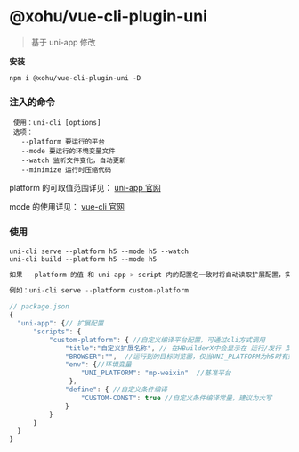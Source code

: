 # @xohu/vue-cli-plugin-uni

> 基于 uni-app 修改

 **安装**

  ```
  npm i @xohu/vue-cli-plugin-uni -D
  ```

### 注入的命令
 ```
  使用：uni-cli [options]
  选项：
    --platform 要运行的平台
    --mode 要运行的环境变量文件
    --watch 监听文件变化，自动更新
    --minimize 运行时压缩代码
  ```
  platform 的可取值范围详见：
  [uni-app 官网](https://uniapp.dcloud.io/quickstart?id=%e8%bf%90%e8%a1%8c%e3%80%81%e5%8f%91%e5%b8%83uni-app)

  mode 的使用详见：
  [vue-cli 官网](https://cli.vuejs.org/zh/guide/mode-and-env.html)

### 使用
  ```
  uni-cli serve --platform h5 --mode h5 --watch
  uni-cli build --platform h5 --mode h5
  ```

  ``` js
  如果 --platform 的值 和 uni-app > script 内的配置名一致时将自动读取扩展配置，实现自定义条件编译平台

  例如：uni-cli serve --platform custom-platform

  // package.json
  {
    "uni-app": {// 扩展配置
        "scripts": {
            "custom-platform": { //自定义编译平台配置，可通过cli方式调用
                "title":"自定义扩展名称", // 在HBuilderX中会显示在 运行/发行 菜单中
                "BROWSER":"",  //运行到的目标浏览器，仅当UNI_PLATFORM为h5时有效
                "env": {//环境变量
                    "UNI_PLATFORM": "mp-weixin"  //基准平台 
                 },
                "define": { //自定义条件编译
                    "CUSTOM-CONST": true //自定义条件编译常量，建议为大写
                }
            }
        }    
    }
}
  ```
